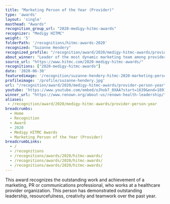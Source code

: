 ```yaml
---
title: "Marketing Person of the Year (Provider)"
type: 'awards'
layout: 'single'
masthead: "Awards"
recognition_group_url: "2020-medigy-hitmc-awards"
recognizer: "Medigy HITMC"
weight: '5'
folderPath: '/recognitions/hitmc-awards-2020'
recognized: "Suzanne Hendery"
recognized_profile: "/recognition/award/2020/medigy-hitmc-awards/provider-person-year"
about_winner: "Leader of the most dynamic marketing team among provider organizations, Suzanne has more than 25 years of experience in business strategy, marketing, customer experience design, and customer engagement."
source_url: "https://www.hitmc.com/2020-medigy-hitmc-awards/"
recognitions: ["2020-medigy-hitmc-awards"]
date: '2020-06-30'
featuredimage: '/recognition/suzanne-hendery-hitmc-2020-marketing-person-of-the-year.jpg'
profileimage: '/profile/suzanne-hendery.jpg'
url: "/recognition/award/2020/medigy-hitmc-awards/provider-person-year"
youtube: 'https://www.youtube.com/embed/oJhob7_0XAA?start=1639&end=1891'
winner_url: "https://www.renown.org/about-us/renown-health-leadership/"
aliases:
 - /recognition/award/2020/medigy-hitmc-awards/provider-person-year
breadcrumbs:
  - Home
  - Recognition
  - Award
  - 2020
  - Medigy HITMC Awards
  - Marketing Person of the Year (Provider)
breadcrumbLinks:
  - /
  - /recognitions
  - /recognitions/awards/2020/hitmc-awards/
  - /recognitions/awards/2020/hitmc-awards/
  - /recognitions/awards/2020/hitmc-awards/
---
```


This award recognizes the outstanding work and achievement of a marketing, PR or communications professional, who works at a healthcare provider organization. This person has demonstrated outstanding leadership, resourcefulness, creativity and teamwork over the past year.